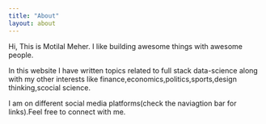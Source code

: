 ```yaml
---
title: "About"
layout: about
---
```


Hi, This is Motilal Meher. I like building awesome things with awesome people. 

In this website I have written topics related to full stack data-science along with my other interests like finance,economics,politics,sports,design thinking,scocial science.

I am on different social media platforms(check the naviagtion bar for links).Feel free to connect with me.
